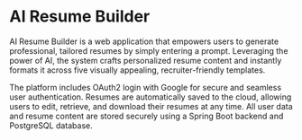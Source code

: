 # AI Resume Builder

AI Resume Builder is a web application that empowers users to generate professional, tailored resumes by simply entering a prompt. Leveraging the power of AI, the system crafts personalized resume content and instantly formats it across five visually appealing, recruiter-friendly templates.

The platform includes OAuth2 login with Google for secure and seamless user authentication. Resumes are automatically saved to the cloud, allowing users to edit, retrieve, and download their resumes at any time. All user data and resume content are stored securely using a Spring Boot backend and PostgreSQL database.
